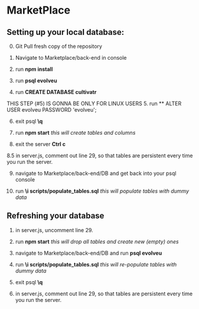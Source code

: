 # MarketPlace

## Setting up your local database:
0. Git Pull fresh copy of the repository

1. Navigate to Marketplace/back-end in console

2. run **npm install**

3. run **psql evolveu**

4. run **CREATE DATABASE cultivatr**

THIS STEP (#5) IS GONNA BE ONLY FOR LINUX USERS
5. run ** ALTER USER evolveu PASSWORD 'evolveu';

6. exit psql **\q**

7. run **npm start** *this will create tables and columns*

8. exit the server **Ctrl c**

8.5 in server.js, comment out line 29, so that tables are persistent every time you run the server. 

9. navigate to Marketplace/back-end/DB and get back into your psql console

10. run **\i scripts/populate_tables.sql** *this will populate tables with dummy data*

## Refreshing your database

1. in server.js, uncomment line 29. 

2. run **npm start** *this will drop all tables and create new (empty) ones*

3. navigate to Marketplace/back-end/DB and run **psql evolveu**

4. run **\i scripts/populate_tables.sql** *this will re-populate tables with dummy data*

5. exit psql **\q**

6. in server.js, comment out line 29, so that tables are persistent every time you run the server. 

